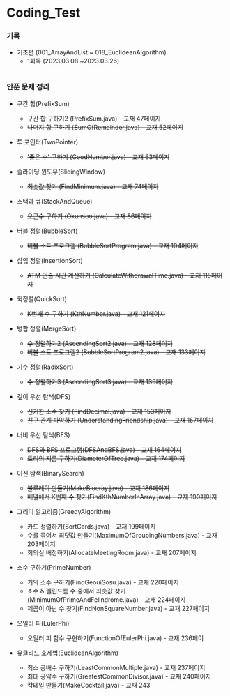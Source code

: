 # Coding_Test

### 기록

* 기초편 (001_ArrayAndList ~ 018_EuclideanAlgorithm) 
  * 1회독 (2023.03.08 ~2023.03.26)
```
```
### 안푼 문제 정리

* 구간 합(PrefixSum)
  * ~~구간 합 구하기2 (PrefixSum.java) - 교재 47페이지~~
  * ~~나머지 합 구하기 (SumOfRemainder.java) - 교재 52페이지~~
  
* 투 포인터(TwoPointer)
  * ~~'좋은 수' 구하기 (GoodNumber.java) - 교재 63페이지~~
  
* 슬라이딩 윈도우(SlidingWindow)
  * ~~최솟값 찾기 (FindMinimum.java) - 교재 74페이지~~
  
* 스택과 큐(StackAndQueue)
  * ~~오큰수 구하기 (Okunsoo.java) - 교재 86페이지~~
  
* 버블 정렬(BubbleSort)
  * ~~버블 소트 프로그램 (BubbleSortProgram.java) - 교재 104페이지~~
  
* 삽입 정렬(InsertionSort)
  * ~~ATM 인출 시간 계산하기 (CalculateWithdrawalTime.java) - 교재 115페이지~~
  
* 퀵정렬(QuickSort)
  * ~~K번째 수 구하기 (KthNumber.java) - 교재 121페이지~~
  
* 병합 정렬(MergeSort)
  * ~~수 정렬하기2 (AscendingSort2.java) - 교재 128페이지~~
  * ~~버블 소트 프로그램2 (BubbleSortProgram2.java) - 교재 133페이지~~
  
* 기수 정렬(RadixSort)
  * ~~수 정렬하기3 (AscendingSort3.java) - 교재 139페이지~~
  
* 깊이 우선 탐색(DFS)
  * ~~신기한 소수 찾기 (FindDecimal.java) - 교재 153페이지~~
  * ~~친구 관계 파악하기 (UnderstandingFriendship.java) - 교재 157페이지~~
  
* 너비 우선 탐색(BFS)
  * ~~DFS와 BFS 프로그램(DFSAndBFS.java) - 교재 164페이지~~
  * ~~트리의 지름 구하기(DiameterOfTree.java) - 교재 174페이지~~

* 이진 탐색(BinarySearch)
  * ~~블루레이 만들기(MakeBlueray.java) - 교재 186페이지~~
  * ~~배열에서 K번째 수 찾기(FindKthNumberInArray.java) - 교재 190페이지~~

* 그리디 알고리즘(GreedyAlgorithm)
  * ~~카드 정렬하기(SortCards.java) - 교재 199페이지~~
  * 수를 묶어서 최댓값 만들기(MaximumOfGroupingNumbers.java) - 교재 203페이지
  * 회의실 배정하기(AllocateMeetingRoom.java) - 교재 207페이지

* 소수 구하기(PrimeNumber)
  * 거의 소수 구하기(FindGeouiSosu.java) - 교재 220페이지
  * 소수 & 펠린드롬 수 중에서 최솟값 찾기(MinimumOfPrimeAndFelindrome.java) - 교재 224페이지
  * 제곱이 아닌 수 찾기(FindNonSquareNumber.java) - 교재 227페이지

* 오일러 피(EulerPhi)
  * 오일러 피 함수 구현하기(FunctionOfEulerPhi.java) - 교재 236페이

* 유클리드 호제법(EuclideanAlgorithm)
  * 최소 공배수 구하기(LeastCommonMultiple.java) - 교재 237페이지
  * 최대 공약수 구하기(GreatestCommonDivisor.java) - 교재 240페이지
  * 칵테일 만들기(MakeCocktail.java) - 교재 243




